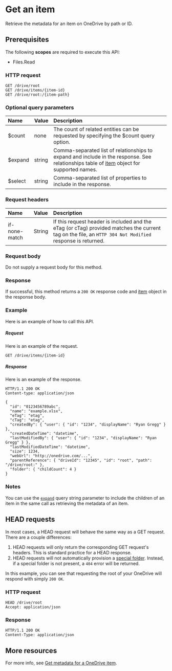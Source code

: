 # Get an item

Retrieve the metadata for an item on OneDrive by path or ID.

## Prerequisites
The following **scopes** are required to execute this API:

  * Files.Read

### HTTP request
<!-- { "blockType": "ignored" } -->
```http
GET /drive/root
GET /drive/items/{item-id}
GET /drive/root:/{item-path}
```

### Optional query parameters
|Name|Value|Description|
|:---------------|:--------|:-------|
|$count|none|The count of related entities can be requested by specifying the $count query option.|
|$expand|string|Comma-separated list of relationships to expand and include in the response. See relationships table of [item](../resources/item.md) object for supported names. |
|$select|string|Comma-separated list of properties to include in the response.|


### Request headers

| Name            | Value | Description         |
|:----------------|:------|:------------------------|
| if-none-match | String  | If this request header is included and the eTag (or cTag) provided matches the current tag on the file, an `HTTP 304 Not Modified` response is returned. |

### Request body
Do not supply a request body for this method.

### Response
If successful, this method returns a `200 OK` response code and [item](../resources/item.md) object in the response body.

### Example
Here is an example of how to call this API.
##### Request
Here is an example of the request.
<!-- {
  "blockType": "request",
  "name": "get_item"
}-->
```
GET /drive/items/{item-id}
```

##### Response
Here is an example of the response.
<!-- {
  "blockType": "response",
  "truncated": false,
  "@odata.type": "microsoft.graph.item"
} -->
```http
HTTP/1.1 200 OK
Content-type: application/json

{
  "id": "0123456789abc",
  "name": "example.xlsx",
  "eTag": "etag",
  "cTag": "etag",
  "createdBy": { "user": { "id": "1234", "displayName": "Ryan Gregg" } },
  "createdDateTime": "datetime",
  "lastModifiedBy": { "user": { "id": "1234", "displayName": "Ryan Gregg" } },
  "lastModifiedDateTime": "datetime",
  "size": 1234,
  "webUrl": "http://onedrive.com/...",
  "parentReference": { "driveId": "12345", "id": "root", "path": "/drive/root:" },
  "folder": { "childCount": 4 }
}
```

### Notes

You can use the [`expand`](https://dev.onedrive.com/odata/optional-query-parameters.htm#expanding-collections) query string parameter to include the children of an item in the same call as retrieving the metadata of an item.

## HEAD requests

In most cases, a HEAD request will behave the same way as a GET request. There are a couple differences:

1. HEAD requests will only return the corresponding GET request's headers. This is standard practice for a HEAD response.
2. HEAD requests will not automatically provision a
[special folder](resources/specialfolder.md). Instead, if a special folder is not present, a `404` error will be returned.

In this example, you can see that requesting the root of your OneDrive will respond with simply `200 OK`.

### HTTP request

<!-- {"blockType": "request", "name": "head-root"} -->
```
HEAD /drive/root
Accept: application/json
```

### Response

<!-- {"blockType": "response", "@odata.type": "oneDrive.item", "truncated": true} -->
```
HTTP/1.1 200 OK
Content-Type: application/json
```

## More resources

For more info, see [Get metadata for a OneDrive item](https://dev.onedrive.com/items/get.htm).

<!-- uuid: 8fcb5dbc-d5aa-4681-8e31-b001d5168d79
2015-10-25 14:57:30 UTC -->
<!-- {
  "type": "#page.annotation",
  "description": "Get item",
  "keywords": "",
  "section": "documentation",
  "tocPath": ""
}-->